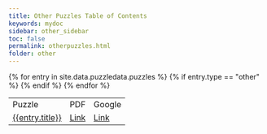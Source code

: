 ```yaml
---
title: Other Puzzles Table of Contents
keywords: mydoc
sidebar: other_sidebar
toc: false
permalink: otherpuzzles.html
folder: other
---
```

<table>
  <tr>
    <td> Puzzle </td>
    <td> PDF </td>
    <td> Google </td>
  </tr>
{% for entry in site.data.puzzledata.puzzles %}
  {% if entry.type == "other" %}
     <tr>
       <td> <a href="{{entry.page}}"> {{entry.title}}</a> </td>
       <td> <a href="{{entry.pdf}}"> Link</a> </td>
       <td> <a href="{{entry.gsheet}}"> Link</a> </td>
     </tr>
  {% endif %}
{% endfor %}
</table>
